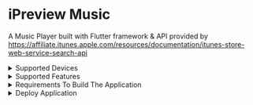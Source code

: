 # iPreview Music

A Music Player built with Flutter framework & API provided by https://affiliate.itunes.apple.com/resources/documentation/itunes-store-web-service-search-api

<details><summary>Supported Devices</summary>

  * Xiaomi Redmi Note 10 Pro (M2101K6G) running on Android 12 & MIUI 13 but it should work for Android Emulator too.
  * Minimum requirement for Android to be able install this application was set to Android 5.0 (SDK 21).
 
</details>

<details><summary>Supported Features</summary>

  
  1. Search list of music track by artist name
2. Play a preview music track for free
3. Seeking the music player stream to specific time
4. View detail information of music track
5. Detail information include Album Collection, Price, Artist Playlist & more which can directly open browser for more complete access.
</details>


<details><summary>Requirements To Build The Application</summary>

  
  1. Make sure you have Flutter installation in your machine
  2. Clone this repository
  3. Switch into **development** branch
  4. Run ```flutter pub get``` to install all the dependencies inside the project
  5. Run ```flutter pub run build_runner build``` for generating file which need to be generated via code generation. If some error encounter you can add ```--delete-conflicting-outputs``` flag.
  6. After all set up completed you can run via Run button or you can type command ```flutter run``` (default to debug variant), if you want to install the release version just add flag ```--release``` in previous command.
</details>



<details><summary>Deploy Application</summary>

    
     In this step I'm using Android Studio
  
  1. Open application project and find android folder (under project root folder)
  2. ```Right click``` -> ```Flutter``` -> ```Open Android Module in Android Studio```
  3. Go to ```Build``` -> ```Generate Signed Bundle or APK``` (choose Android App Bundle) if you want to deploy to Google Play Store since aab file size is smaller than APK.
  4. In Key store path, click ```Choose existing``` and click ```Project Directory``` (green android logo) -> ```app``` -> ```cert``` there you have a file called ```key.jks```, select this.
  5. Fill key alias and those password, you can find this information in ```build.gradle``` file **(app level)**.
  6. Finally choose the build variant you want to deploy.
   7. Wait for build to finish and there is popup in bottom corner of the IDE said they have an aab or APK files for you.
</details>


